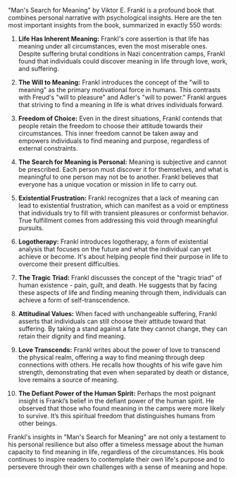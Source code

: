 "Man's Search for Meaning" by Viktor E. Frankl is a profound book that combines personal narrative with psychological insights. Here are the ten most important insights from the book, summarized in exactly 550 words:

1. **Life Has Inherent Meaning:** Frankl's core assertion is that life has meaning under all circumstances, even the most miserable ones. Despite suffering brutal conditions in Nazi concentration camps, Frankl found that individuals could discover meaning in life through love, work, and suffering.

2. **The Will to Meaning:** Frankl introduces the concept of the "will to meaning" as the primary motivational force in humans. This contrasts with Freud's "will to pleasure" and Adler's "will to power." Frankl argues that striving to find a meaning in life is what drives individuals forward.

3. **Freedom of Choice:** Even in the direst situations, Frankl contends that people retain the freedom to choose their attitude towards their circumstances. This inner freedom cannot be taken away and empowers individuals to find meaning and purpose, regardless of external constraints.

4. **The Search for Meaning is Personal:** Meaning is subjective and cannot be prescribed. Each person must discover it for themselves, and what is meaningful to one person may not be to another. Frankl believes that everyone has a unique vocation or mission in life to carry out.

5. **Existential Frustration:** Frankl recognizes that a lack of meaning can lead to existential frustration, which can manifest as a void or emptiness that individuals try to fill with transient pleasures or conformist behavior. True fulfillment comes from addressing this void through meaningful pursuits.

6. **Logotherapy:** Frankl introduces logotherapy, a form of existential analysis that focuses on the future and what the individual can yet achieve or become. It's about helping people find their purpose in life to overcome their present difficulties.

7. **The Tragic Triad:** Frankl discusses the concept of the "tragic triad" of human existence - pain, guilt, and death. He suggests that by facing these aspects of life and finding meaning through them, individuals can achieve a form of self-transcendence.

8. **Attitudinal Values:** When faced with unchangeable suffering, Frankl asserts that individuals can still choose their attitude toward that suffering. By taking a stand against a fate they cannot change, they can retain their dignity and find meaning.

9. **Love Transcends:** Frankl writes about the power of love to transcend the physical realm, offering a way to find meaning through deep connections with others. He recalls how thoughts of his wife gave him strength, demonstrating that even when separated by death or distance, love remains a source of meaning.

10. **The Defiant Power of the Human Spirit:** Perhaps the most poignant insight is Frankl’s belief in the defiant power of the human spirit. He observed that those who found meaning in the camps were more likely to survive. It’s this spiritual freedom that distinguishes humans from other beings.

Frankl's insights in "Man's Search for Meaning" are not only a testament to his personal resilience but also offer a timeless message about the human capacity to find meaning in life, regardless of the circumstances. His book continues to inspire readers to contemplate their own life's purpose and to persevere through their own challenges with a sense of meaning and hope.